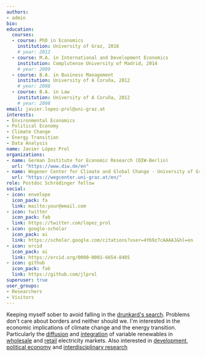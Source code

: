 ```yaml
---
authors:
- admin
bio: 
education:
  courses:
  - course: PhD in Economics
    institution: University of Graz, 2018
    # year: 2012
  - course: M.A. in International and Development Economics
    institution: Complutense University of Madrid, 2014
    # year: 2009
  - course: B.A. in Business Management
    institution: University of A Coruña, 2012
    # year: 2008
  - course: B.A. in Law
    institution: University of A Coruña, 2012
    # year: 2008
email: javier.lopez-prol@uni-graz.at
interests:
- Environmental Economics
- Political Economy
- Climate Change
- Energy Transition
- Data Analysis
name: Javier López Prol
organizations:
- name: German Institute for Economic Research (DIW-Berlin)
  url: "https://www.diw.de/en"
- name: Wegener Center for Climate and Global Change - University of Graz
  url: "https://wegcenter.uni-graz.at/en/"
role: Postdoc Schrödinger fellow
social:
- icon: envelope
  icon_pack: fa
  link: mailto:your@email.com
- icon: twitter
  icon_pack: fab
  link: https://twitter.com/lopez_prol
- icon: google-scholar
  icon_pack: ai
  link: https://scholar.google.com/citations?user=4Yb9z7cAAAAJ&hl=en
- icon: orcid
  icon_pack: ai
  link: https://orcid.org/0000-0001-6654-8405
- icon: github
  icon_pack: fab
  link: https://github.com/jlprol
superuser: true
user_groups:
- Researchers
- Visitors
---
```


Keeping myself sober to avoid falling in the [drunkard's search](https://en.wikipedia.org/wiki/Streetlight_effect). Problems don't care about borders and neither should we. I'm interested in the economic implications of climate change and the energy transition. Particularly the [diffusion](https://doi.org/10.1016/j.rser.2018.04.030) and [integration](https://doi.org/10.1002/pip.2988) of variable renewables in [wholesale](https://doi.org/10.1016/j.eneco.2019.104552) and [retail](https://doi.org/10.1016/j.enpol.2017.06.019) electricity markets. Also interested in [development](http://journals.univ-danubius.ro/index.php/euroeconomica/article/view/2514/2510), [political economy](https://www.sciencedirect.com/science/article/pii/S0301703616300062) and [interdisciplinary research](https://www.sciencedirect.com/science/article/pii/S0040162517302706?via%3Dihub)